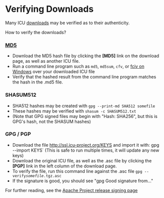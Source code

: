# Verifying Downloads

Many ICU [downloads](index.md) may be verified as to their authenticity.

How to verify the downloads?

### [MD5](https://en.wikipedia.org/wiki/MD5)

*   Download the MD5 hash file by clicking the **\[MD5\]** link on the download
    page, as well as another ICU file.
*   Run a command line program such as `md5`, `md5sum`, `cfv`, or [fciv on
    Windows](http://support.microsoft.com/kb/841290) over your downloaded ICU
    file
*   Verify that the hashed result from the command line program matches the hash
    in the .md5 file.

### SHASUM512

*   SHA512 hashes may be created with `gpg --print-md SHA512 somefile`
*   These hashes may be verified with `shasum -c SHASUM512.txt`
*   (Note that GPG signed files may begin with "Hash: SHA256", but this is GPG's
    hash, not the SHASUM hashes)

### GPG / PGP

*   Download the file <http://ssl.icu-project.org/KEYS> and import it with:
    gpg --import KEYS`
    (This is safe to run multiple times, it will update any new keys)
*   Download the original ICU file, as well as the .asc file by clicking the
    **\[PGP\]** link in the left column of the download page.
*   To verify the file, run this command line against the .asc file
    ` gpg --verify `*`somefile`*`.tgz.asc`
*   If the signature is good, you should see "gpg Good signature from..."

For further reading, see the [Apache Project release signing
page](https://www.apache.org/dev/release-signing.html)
